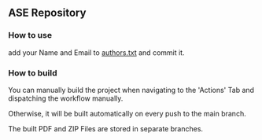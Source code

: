 ## ASE Repository

### How to use

add your Name and Email to [authors.txt](authors.txt) and commit it.

### How to build

You can manually build the project when navigating to the 'Actions' Tab and dispatching the workflow manually.

Otherwise, it will be built automatically on every push to the main branch.

The built PDF and ZIP Files are stored in separate branches.